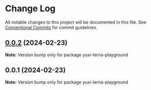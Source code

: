 # Change Log

All notable changes to this project will be documented in this file.
See [Conventional Commits](https://conventionalcommits.org) for commit guidelines.

## [0.0.2](https://github.com/yxwww/lerna-playground/compare/yuxi-lerna-playground@0.0.1...yuxi-lerna-playground@0.0.2) (2024-02-23)

**Note:** Version bump only for package yuxi-lerna-playground





## 0.0.1 (2024-02-23)

**Note:** Version bump only for package yuxi-lerna-playground
